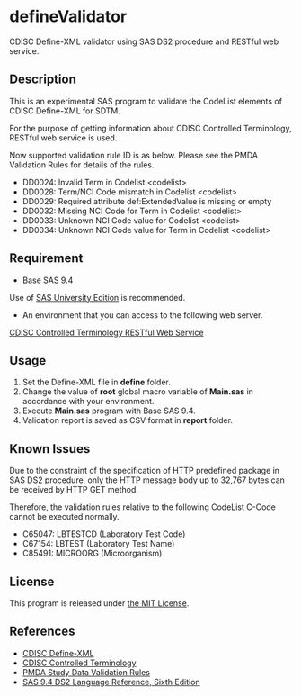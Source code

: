 # defineValidator

CDISC Define-XML validator using SAS DS2 procedure and RESTful web service.

## Description

This is an experimental SAS program to validate the CodeList elements of CDISC Define-XML for SDTM.

For the purpose of getting information about CDISC Controlled Terminology, RESTful web service is used.

Now supported validation rule ID is as below. Please see the PMDA Validation Rules for details of the rules.

* DD0024: Invalid Term in Codelist &lt;codelist&gt;
* DD0028: Term/NCI Code mismatch in Codelist &lt;codelist&gt;
* DD0029: Required attribute def:ExtendedValue is missing or empty
* DD0032: Missing NCI Code for Term in Codelist &lt;codelist&gt;
* DD0033: Unknown NCI Code value for Codelist &lt;codelist&gt;
* DD0034: Unknown NCI Code value for Term in Codelist &lt;codelist&gt;

## Requirement

* Base SAS 9.4

Use of [SAS University Edition](http://www.sas.com/en_us/software/university-edition.html) is recommended.

* An environment that you can access to the following web server.

[CDISC Controlled Terminology RESTful Web Service](http://52.68.217.226:8080/CDISCWebService/)

## Usage

1. Set the Define-XML file in **define** folder.
2. Change the value of **root** global macro variable of **Main.sas** in accordance with your environment.
3. Execute **Main.sas** program with Base SAS 9.4.
4. Validation report is saved as CSV format in **report** folder.

## Known Issues

Due to the constraint of the specification of HTTP predefined package in SAS DS2 procedure, only the HTTP message body up to 32,767 bytes can be received by HTTP GET method.

Therefore, the validation rules relative to the following CodeList C-Code cannot be executed normally.

* C65047: LBTESTCD (Laboratory Test Code)
* C67154: LBTEST (Laboratory Test Name)
* C85491: MICROORG (Microorganism)

## License
This program is released under [the MIT License](https://opensource.org/licenses/MIT).

## References

* [CDISC Define-XML](https://www.cdisc.org/standards/foundational/define-xml)
* [CDISC Controlled Terminology](https://www.cancer.gov/research/resources/terminology/cdisc)
* [PMDA Study Data Validation Rules](http://www.pmda.go.jp/english/review-services/reviews/advanced-efforts/0002.html)
* [SAS 9.4 DS2 Language Reference, Sixth Edition](http://support.sas.com/documentation/cdl/en/ds2ref/68052/HTML/default/viewer.htm)
